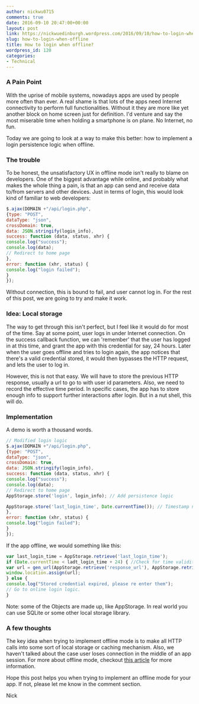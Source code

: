 ```yaml
---
author: nickwu0715
comments: true
date: 2016-09-10 20:47:00+00:00
layout: post
link: https://nickwuedinburgh.wordpress.com/2016/09/10/how-to-login-when-offline/
slug: how-to-login-when-offline
title: How to login when offline?
wordpress_id: 120
categories:
- Technical
---
```


### A Pain Point



With the uprise of mobile systems, nowadays apps are used by people more often than ever. A real shame is that lots of the apps need Internet connectivity to perform full functionalities. Without it they are more like yet another block on home screen just for definition. I'd venture and say the most miserable time when holding a smartphone is on plane. No Internet, no fun.

Today we are going to look at a way to make this better: how to implement a login persistence logic when offline.



### The trouble



To be honest, the unsatisfactory UX in offline mode isn't really to blame on developers. One of the biggest advantage while online, and probably what makes the whole thing a pain, is that an app can send and receive data to/from servers and other devices. Just in terms of login, this would look kind of familiar to web developers:

~~~javascript
$.ajax(DOMAIN +"/api/login.php",
{type: "POST",
dataType: "json",
crossDomain: true,
data: JSON.stringify(login_info),
success: function (data, status, xhr) {
console.log("success");
console.log(data);
// Redirect to home page
},
error: function (xhr, status) {
console.log("login failed");
}
});
~~~

Without connection, this is bound to fail, and user cannot log in. For the rest of this post, we are going to try and make it work.



### Idea: Local storage



The way to get through this isn't perfect, but I feel like it would do for most of the time. Say at some point, user logs in under Internet connection. On the success callback function, we can 'remember' that the user has logged in at this time, and grant the app with this credential for say, 24 hours. Later when the user goes offline and tries to login again, the app notices that there's a valid credential stored, it would then bypasses the HTTP request, and lets the user to log in.

However, this is not that easy. We will have to store the previous HTTP response, usually a url to go to with user id parameters. Also, we need to record the effective time period. In specific cases, the app has to store enough info to support further interactions after login. But in a nut shell, this will do.



### Implementation



A demo is worth a thousand words.

~~~javascript
// Modified login logic
$.ajax(DOMAIN +"/api/login.php",
{type: "POST",
dataType: "json",
crossDomain: true,
data: JSON.stringify(login_info),
success: function (data, status, xhr) {
console.log("success");
console.log(data);
// Redirect to home page
AppStorage.store('login', login_info); // Add persistence logic

AppStorage.store('last_login_time', Date.currentTime()); // Timestamp needs to be save too
},
error: function (xhr, status) {
console.log("login failed");
}
});
~~~

If the app offline, we would something like this:

~~~javascript
var last_login_time = AppStorage.retrieve('last_login_time');
if (Date.currentTime < ladt_login_time + 24) { //Check for time validity
var url = gen_url(AppStorage.retrieve('response_url'), AppStorage.retrieve('login'));
window.location.assign(url);
} else {
console.log("Stored credential expired, please re enter them");
// Go to online login logic.
}
~~~

Note: some of the Objects are made up, like AppStorage. In real world you can use SQLite or some other local storage library.



### A few thoughts



The key idea when trying to implement offline mode is to make all HTTP calls into some sort of local storage or caching mechanism. Also, we haven't talked about the case user loses connection in the middle of an app session. For more about offline mode, checkout [this article](http://www.clairereynaud.net/blog/adding-offline-mode-to-your-mobile-app/) for more information.

Hope this post helps you when trying to implement an offline mode for your app. If not, please let me know in the comment section.

Nick
